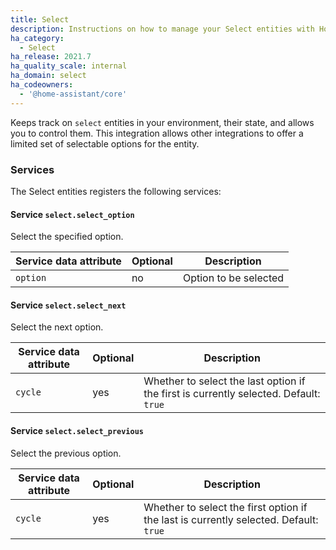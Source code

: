 ```yaml
---
title: Select
description: Instructions on how to manage your Select entities with Home Assistant.
ha_category:
  - Select
ha_release: 2021.7
ha_quality_scale: internal
ha_domain: select
ha_codeowners:
  - '@home-assistant/core'
---
```


Keeps track on `select` entities in your environment, their state, and allows
you to control them. This integration allows other integrations to offer
a limited set of selectable options for the entity.

### Services

The Select entities registers the following services:

#### Service `select.select_option`

Select the specified option.

| Service data attribute | Optional | Description |
| ---------------------- | -------- | ----------- |
| `option` | no | Option to be selected

#### Service `select.select_next`

Select the next option.

| Service data attribute | Optional | Description |
| ---------------------- | -------- | ----------- |
| `cycle` | yes | Whether to select the last option if the first is currently selected. Default: `true`

#### Service `select.select_previous`

Select the previous option.

| Service data attribute | Optional | Description |
| ---------------------- | -------- | ----------- |
| `cycle` | yes | Whether to select the first option if the last is currently selected. Default: `true`
